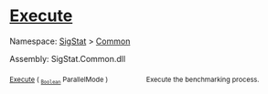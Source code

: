 # [Execute](./VerifierBenchmark-100663382.md)

Namespace: [SigStat]() > [Common](./../README.md)

Assembly: SigStat.Common.dll

<sub>[Execute](./VerifierBenchmark-100663382.md) ( <sub>[`Boolean`](https://docs.microsoft.com/en-us/dotnet/api/System.Boolean)</sub> ParallelMode )</sub>&nbsp; &nbsp; &nbsp; &nbsp; &nbsp; &nbsp; &nbsp; &nbsp; &nbsp;<sub>Execute the benchmarking process.</sub>
